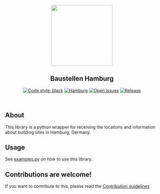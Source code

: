 <div align="center">

<img src="https://upload.wikimedia.org/wikipedia/commons/9/93/Bild_2e_-_Baustelle%2C_StVO_1956.svg" width="200" >


</div>

<h2 align="center">Baustellen Hamburg</h2>

<p align="center">
  <a href="https://github.com/psf/black"><img alt="Code style: black" src="https://img.shields.io/badge/code%20style-black-000000.svg"></a>
  <a href=""><img alt="Hamburg" src="https://img.shields.io/badge/city-hamburg-e3000f"></a>
  <a href="https://github.com/vigonotion/baustellen-hamburg/issues"><img alt="Open Issues" src="https://img.shields.io/github/issues/vigonotion/baustellen-hamburg"></a>
  <a href="https://github.com/vigonotion/baustellen-hamburg/releases"><img alt="Release" src="https://img.shields.io/github/release/vigonotion/baustellen-hamburg"></a>
</p>

<p><br /></p>

## About

This library is a python wrapper for receiving the locations and information about building sites in Hamburg, Germany.

## Usage

See [examples.py](examples.py) on how to use this library.

## Contributions are welcome!

If you want to contribute to this, please read the [Contribution guidelines](CONTRIBUTING.md)
